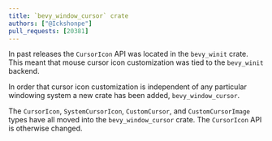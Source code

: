 ```yaml
---
title: `bevy_window_cursor` crate
authors: ["@Ickshonpe"]
pull_requests: [20381]
---
```


In past releases the `CursorIcon` API was located in the `bevy_winit` crate. This meant that mouse cursor icon customization was tied to the `bevy_winit` backend.

In order that cursor icon customization is independent of any particular windowing system a new crate has been added, `bevy_window_cursor`. 

The `CursorIcon`, `SystemCursorIcon`, `CustomCursor`, and `CustomCursorImage` types have all moved into the `bevy_window_cursor` crate. The `CursorIcon` API is otherwise changed.
